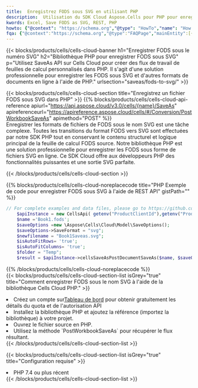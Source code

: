 ```yaml
---
title:  Enregistrez FODS sous SVG en utilisant PHP
description:  Utilisation du SDK Cloud Aspose.Cells pour PHP pour enregistrer le fichier au format FODS au format SVG.
kwords: Excel, Save FODS as SVG, REST, PHP
howto: {"@context": "https://schema.org","@type": "HowTo","name": "How to save FODS as SVG using the Cells Cloud PHP library.","description": "How to save FODS as SVG using the Cells Cloud PHP library.","image": {"@type": "ImageObject"},"url": "/php/saveas/fods-to-svg/","step": [{ "@type": "HowToStep","name": "How to save FODS as SVG using the Cells Cloud PHP library. step 1", "image": {"@type": "ImageObject",},"url": "/php/saveas/fods-to-svg/","text": "Register an account at <a href='https://dashboard.aspose.cloud/'>Dashboard</a> to get free API quota & authorization details",},{ "@type": "HowToStep","name": "How to save FODS as SVG using the Cells Cloud PHP library. step 1", "image": {"@type": "ImageObject",},"url": "/php/saveas/fods-to-svg/","text": "Install PHP library and add the reference (import the library) to your project.",},{ "@type": "HowToStep","name": "How to save FODS as SVG using the Cells Cloud PHP library. step 1", "image": {"@type": "ImageObject",},"url": "/php/saveas/fods-to-svg/","text": "Open the source file in PHP.",},{ "@type": "HowToStep","name": "How to save FODS as SVG using the Cells Cloud PHP library. step 1", "image": {"@type": "ImageObject",},"url": "/php/saveas/fods-to-svg/","text": "Use the `PostWorkbookSaveAs` method to retrieve the resulting stream.",}, ],"supply": {"@type": "HowToSupply","name": "document"},"tool": [{"@type": "HowToTool","name": "phpstorm, Visual Studio Code, Eclipse"},{"@type": "HowToTool","name": "Aspose Cells"}],"totalTime": "PT6M"}
fqa: {"@context":"https://schema.org","@type":"FAQPage","mainEntity":[{"@type":"Question","name":"Why save file as other formats file in C# using REST API?","acceptedAnswer":{"@type":"Answer","text":"Documents are encoded in many ways, and some files may be incompatible with the software you use. To open and read such files, just save them as appropriate file formats.<br/><ol><li>Install .NET SDK and add the reference (import the library) to your project.</li><li>Open the source file in C# using REST API.</li><li>Call the PostWorkbookSaveAsRequest() method, passing an output filename with required extension.</li><li>Get the result of save as a separate file.</li></ol>"}},{"@type":"Question","name":"What file formats can I save as with your C# library?","acceptedAnswer":{"@type":"Answer","text":"We support a variety of file formats for conversion using .NET library, including XLSX, Excel, xls , PDF, CSV, HTML, Markdown, XML, PNG, JPG, TIFF, Json, TXT and many more."}},{"@type":"Question","name":"What is the maximum allowed file size for conversion using this .NET library?","acceptedAnswer":{"@type":"Answer","text":"There are no file size limits for format conversions using .NET library."}}]}
---
```

{{< blocks/products/cells/cells-cloud-banner h1="Enregistrer FODS sous le numéro SVG" h2="Bibliothèque PHP pour enregistrer FODS sous SVG" p="Utilisez SaveAs API sur Cells Cloud pour créer des flux de travail de feuilles de calcul personnalisés dans PHP. Il s\'agit d\'une solution professionnelle pour enregistrer les FODS sous SVG et d\'autres formats de documents en ligne à l\'aide de PHP." urlsection="saveas/fods-to-svg/" >}}

{{< blocks/products/cells/cells-cloud-section title="Enregistrez un fichier FODS sous SVG dans PHP" >}}
{{% blocks/products/cells/cells-cloud-api-reference apiurl="https://api.aspose.cloud/v3.0/cells/{name}/SaveAs" apireferenceurl="https://apireference.aspose.cloud/cells/#/Conversion/PostWorkbookSaveAs" apimethod="POST" %}}
<br/>
Enregistrer les formats de fichiers de FODS sous le nom SVG est une tâche complexe. Toutes les transitions du format FODS vers SVG sont effectuées par notre SDK PHP tout en conservant le contenu structurel et logique principal de la feuille de calcul FODS source. Notre bibliothèque PHP est une solution professionnelle pour enregistrer les FODS sous forme de fichiers SVG en ligne. Ce SDK Cloud offre aux développeurs PHP des fonctionnalités puissantes et une sortie SVG parfaite.

{{< /blocks/products/cells/cells-cloud-section >}}

{{% blocks/products/cells/cells-cloud-noreplacecode title="PHP Exemple de code pour enregistrer FODS sous SVG à l\'aide de REST API" gistPath="" %}}
  
```php
// For complete examples and data files, please go to https://github.com/aspose-cells-cloud/aspose-cells-cloud-php/
    $apiInstance = new CellsApi( getenv("ProductClientId"),getenv("ProductClientSecret") );
    $name ='Book1.fods';
    $saveOptions =new \Aspose\Cells\Cloud\Model\SaveOptions();
    $saveOptions->SaveFormat = "svg";
    $newfilename = "Book1Saveas.svg";
    $isAutoFitRows= 'true';
    $isAutoFitColumns= 'true';
    $folder = "Temp";
    $result = $apiInstance->cellsSaveAsPostDocumentSaveAs($name, $saveOptions, $newfilename,$isAutoFitRows, $isAutoFitColumns, $folder);
```
  
{{% /blocks/products/cells/cells-cloud-noreplacecode %}}
<br/>
{{< blocks/products/cells/cells-cloud-section-list isGrey="true" title="Comment enregistrer FODS sous le nom SVG à l\'aide de la bibliothèque Cells Cloud PHP." >}}
<li> Créez un compte sur<a href="https://dashboard.aspose.cloud/">Tableau de bord</a> pour obtenir gratuitement les détails du quota et de l'autorisation API</li>
<li>Installez la bibliothèque PHP et ajoutez la référence (importez la bibliothèque) à votre projet.</li>
<li>Ouvrez le fichier source en PHP.</li>
<li>Utilisez la méthode `PostWorkbookSaveAs` pour récupérer le flux résultant.</li>
{{< /blocks/products/cells/cells-cloud-section-list >}}

{{< blocks/products/cells/cells-cloud-section-list isGrey="true" title="Configuration requise" >}}
<li>PHP 7.4 ou plus récent</li>
{{< /blocks/products/cells/cells-cloud-section-list >}}

